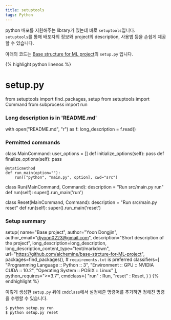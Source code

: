 ```yaml
---
title: setuptools
tags: Python
---
```


<!--more-->

python 배포를 지원해주는 library가 있는데 바로 `setuptools`입니다.  
`setuptools`를 통해 배포자의 정보와 project의 description, 사용법 등을 손쉽게 제공할 수 있습니다.  

아래의 코드는 [Base structure for ML project](https://alchemine.github.io/2020/09/30/base-structure.html#gsc.tab=0)의 `setup.py` 입니다.


{% highlight python linenos %}
# setup.py

from setuptools import find_packages, setup
from setuptools import Command
from subprocess import run


### Long description is in 'README.md'
with open("README.md", "r") as f:
    long_description = f.read()


### Permitted commands
class MainCommand:
    user_options = []
    def initialize_options(self): pass
    def finalize_options(self): pass

    @staticmethod
    def run_main(option=""):
        run(["python", "main.py", option], cwd="src")

class Run(MainCommand, Command):
    description = "Run src/main.py run"
    def run(self):
        super().run_main('run')
        
class Reset(MainCommand, Command):
    description = "Run src/main.py reset"
    def run(self):
        super().run_main('reset')


### Setup summary
setup(
    name="Base project",
    author="Yoon Dongjin",
    author_email="djyoon0223@gmail.com",
    description="Short description of the project",
    long_description=long_description,
    long_description_content_type="text/markdown",
    url="https://github.com/alchemine/base-strcture-for-ML-project",
    packages=find_packages(),  # `requirements.txt` is preferred
    classifiers=[
        "Programming Language :: Python :: 3",
        "Environment :: GPU :: NVIDIA CUDA :: 10.2",
        "Operating System :: POSIX :: Linux"
    ],
    python_requires=">=3.7",
    cmdclass={
        "run"   : Run,
        "reset" : Reset,
    }
)
{% endhighlight %}


이렇게 생성한 `setup.py` 뒤에 `cmdclass`에서 설정해준 명령어를 추가하면 정해진 명령을 수행할 수 있습니다.

```
$ python setup.py run
$ python setup.py reset
```
